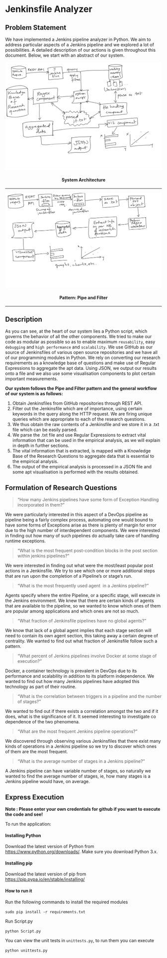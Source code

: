 # Jenkinsfile Analyzer

## Problem Statement

We have implemented a Jenkins pipeline analyzer in Python. We aim to address particular aspects of a Jenkins pipeline and we explored a lot of possibilities. A detailed description of our actions is given throughout this document. Below, we start with an abstract of our system.

![architecture](img/arch.PNG)
<h4 align="center">System Architecture</h4>

---

![flow](img/flow.PNG)
<h4 align="center">Pattern: Pipe and Filter</h4>

---

## Description

As you can see, at the heart of our system lies a Python script, which governs the behavior of all the other components. We tried to make our code as modular as possible so as to enable maximum `reusability`, easy `debugging` and `high performance` and `scalability`. We use GitHub as our source of Jenkinsfiles of various open source repositories and we have all of our programming modules in Python. We rely on converting our research requirements as a knowledge base of questions and make use of Regular Expressions to aggregate the apt data. Using JSON, we output our results onto a file and we also use some visualisation components to plot certain important measurements.

**Our system follows the Pipe and Filter pattern and the general workflow of our system is as follows:**

1. Obtain Jenkinsfiles from GitHub repositories through REST API.
2. Filter out the Jenkinsfile which are of importance, using certain keywords in the query along the HTTP request. We are firing unique queries which are appropriate to each of the research questions.
3. We thus obtain the raw contents of a Jenkinsfile and we store it in a .txt file which can be easily parsed.
4. We parse the .txt file and use Regular Expressions to extract vital information that can be used in the empirical analysis, as we will explain in depth in further sections.
5. The vital information that is extracted, is mapped with a Knowledge Base of the Research Questions to aggregate data that is essential to the empirical analysis.
6. The output of the empirical analysis is processed in a JSON file and some apt visualisation is performed with the results obtained.

## Formulation of Research Questions

> “How many Jenkins pipelines have some form of ​Exception Handling incorporated in them?”

We were particularly interested in this aspect of a DevOps pipeline as pipeline being a fairly complex process, automating one would bound to have some forms of Exceptions arise as there is plenty of margin for error due to the high number of interdependent components. We were interested in finding out how many of such pipelines ​do ​actually take care of handling runtime exceptions​.

> “What is the most frequent ​post-condition blocks in the post section within jenkins pipelines?”

We were interested in finding out what were the most/least popular post actions in a Jenkinsfile. We try to see which one or more additional steps that are run upon the completion of a Pipeline’s or stage’s run​.

> “What is the most frequently used ​agent ​ in a Jenkins pipeline?”

Agents specify ​where the entire Pipeline, or a specific stage, will execute in the Jenkins environment. We knew that there are certain kinds of agents that are available to the pipeline, so we wanted to know which ones of them are popular among applications and which ones are not so much.

> “What fraction of Jenkinsfile pipelines have no ​global agents​?”

We know that lack of a global agent implies that each stage section will need to contain its own agent section, this taking away a certain degree of centrality. We wanted to find out what fraction of Jenkinsfile follow such a pattern.

> “What percent of Jenkins pipelines involve Docker at some stage of execution?”

Docker, a container technology is prevalent in DevOps due to its performance and scalability in addition to its ​platform independence​. We wanted to find out how many Jenkins pipelines have adopted this technology as part of their routine.

> “What is the ​correlation between ​triggers in a pipeline and the number of stages​?”

We wanted to find out if there exists a correlation amongst the two and if it does, what is the significance of it. It seemed interesting to investigate co dependence of the two phenomena.

> “What are the most ​frequent​ Jenkins pipeline ​operations​?”

We discovered through observing various Jenkinsfiles that there exist many kinds of operations in a Jenkins pipeline so we try to discover which ones of them are the most frequent.

> “What is the ​average number of stages​ in a Jenkins pipeline?”

A Jenkins pipeline can have variable number of stages, so naturally we wanted to find the average number of stages, ie, how many stages is a
Jenkins pipeline would have, on average.

## Express Execution

**Note : Please enter your own credentials for github if you want to execute the code and see!**

To run the application:

#### Installing Python

Download the latest version of Python from https://www.python.org/downloads/. Make sure you download Python 3.x.

#### Installing pip

Download the latest version of pip from https://pip.pypa.io/en/stable/installing/

#### How to run it

Run the following commands to install the required modules

`sudo pip install -r requirements.txt`

Run Script.py

`python Script.py`

You can view the unit tests in `unittests.py`, to run them you can execute

`python unittests.py`